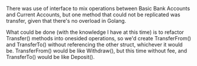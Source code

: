 There was use of interface to mix operations between Basic Bank Accounts and Current Accounts, but one method that could not be replicated was transfer, given that there's no overload in Golang.

What could be done (with the knowledge I have at this time) is to refactor Transfer() methods into onesided operations, so we'd create TransferFrom() and TransferTo() without referencing the other struct, whichever it would be. TransferFrom() would be like Withdraw(), but this time without fee, and TransferTo() would be like Deposit().